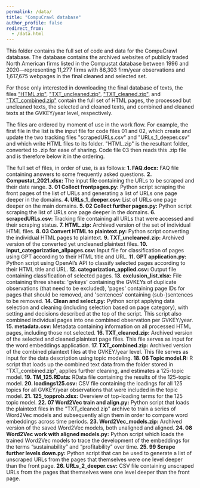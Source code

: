 ```yaml
---
permalink: /data/
title: "CompuCrawl database"
author_profile: false
redirect_from: 
  - /data.html
---
```

This folder contains the full set of code and data for the CompuCrawl database. The database contains the archived websites of publicly traded North American firms listed in the Compustat database between 1996 and 2020—representing 11,277 firms with 86,303 firm/year observations and 1,617,675 webpages in the final cleaned and selected set.

For those only interested in downloading the final database of texts, the files ["HTML.zip"](https://www.dropbox.com/scl/fi/sadofeczgvw5iqd58u4dh/HTML.zip?rlkey=zau82qcgqa0weieysqp66q4sm&dl=0), ["TXT_uncleaned.zip"](https://www.dropbox.com/scl/fi/qdjm2cie9r64vhmdsa3jv/TXT_uncleaned.zip?rlkey=19na0vi9rf2hxs2m4ga8d2lht&dl=0), ["TXT_cleaned.zip"](https://www.dropbox.com/scl/fi/vxrun4k5zprqc2zl5gj9d/TXT_cleaned.zip?rlkey=nmbh3n5p24ebs887yzri4fxu0&dl=0), and ["TXT_combined.zip"](https://www.dropbox.com/scl/fi/nyz23wc5b8zml7zyijicd/TXT_combined.zip?rlkey=tg5ywz7m0pght589xxuwj1nqp&dl=0) contain the full set of HTML pages, the processed but uncleaned texts, the selected and cleaned texts, and combined and cleaned texts at the GVKEY/year level, respectively.

The files are ordered by moment of use in the work flow. For example, the first file in the list is the input file for code files 01 and 02, which create and update the two tracking files "scrapedURLs.csv" and "URLs_1_deeper.csv" and which write HTML files to its folder. "HTML.zip" is the resultant folder, converted to .zip for ease of sharing. Code file 03 then reads this .zip file and is therefore below it in the ordering.

The full set of files, in order of use, is as follows:
**1. FAQ.docx:** FAQ file containing answers to some frequently asked questions.
**2. Compustat_2021.xlsx:** The input file containing the URLs to be scraped and their date range.
**3. 01 Collect frontpages.py:** Python script scraping the front pages of the list of URLs and generating a list of URLs one page deeper in the domains.
**4. URLs_1_deeper.csv:** List of URLs one page deeper on the main domains.
**5. 02 Collect further pages.py:** Python script scraping the list of URLs one page deeper in the domains.
**6. scrapedURLs.csv:** Tracking file containing all URLs that were accessed and their scraping status.
**7. HTML.zip:** Archived version of the set of individual HTML files.
**8. 03 Convert HTML to plaintext.py:** Python script converting the individual HTML pages to plaintext.
**9. TXT_uncleaned.zip:** Archived version of the converted yet uncleaned plaintext files.
**10. input_categorization_allpages.csv:** Input file for classification of pages using GPT according to their HTML title and URL.
**11. GPT application.py:** Python script using OpenAI’s API to classify selected pages according to their HTML title and URL.
**12. categorization_applied.csv:** Output file containing classification of selected pages.
**13. exclusion_list.xlsx:** File containing three sheets: 'gvkeys' containing the GVKEYs of duplicate observations (that need to be excluded), 'pages' containing page IDs for pages that should be removed, and 'sentences' containing (sub-)sentences to be removed.
**14. Clean and select.py:** Python script applying data selection and cleaning (including selection based on page category), with setting and decisions described at the top of the script. This script also combined individual pages into one combined observation per GVKEY/year.
**15. metadata.csv:** Metadata containing information on all processed HTML pages, including those not selected.
**16. TXT_cleaned.zip:** Archived version of the selected and cleaned plaintext page files. This file serves as input for the word embeddings application.
**17. TXT_combined.zip:** Archived version of the combined plaintext files at the GVKEY/year level. This file serves as input for the data description using topic modeling.
**18. 06 Topic model.R:** R script that loads up the combined text data from the folder stored in "TXT_combined.zip", applies further cleaning, and estimates a 125-topic model.
**19. TM_125.RData:** RData file containing the results of the 125-topic model.
**20. loadings125.csv:** CSV file containing the loadings for all 125 topics for all GVKEY/year observations that were included in the topic model.
**21. 125_topprob.xlsx:** Overview of top-loading terms for the 125 topic model.
**22. 07 Word2Vec train and align.py:** Python script that loads the plaintext files in the "TXT_cleaned.zip" archive to train a series of Word2Vec models and subsequently align them in order to compare word embeddings across time periods.
**23. Word2Vec_models.zip:** Archived version of the saved Word2Vec models, both unaligned and aligned.
**24. 08 Word2Vec work with aligned models.py:** Python script which loads the trained Word2Vec models to trace the development of the embeddings for the terms “sustainability” and “profitability” over time.
**25. 99 Scrape further levels down.py:** Python script that can be used to generate a list of unscraped URLs from the pages that themselves were one level deeper than the front page.
**26. URLs_2_deeper.csv:** CSV file containing unscraped URLs from the pages that themselves were one level deeper than the front page.
